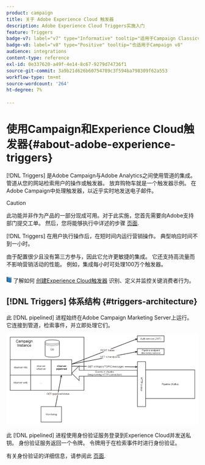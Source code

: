 ```yaml
---
product: campaign
title: 关于 Adobe Experience Cloud 触发器
description: Adobe Experience Cloud Triggers实施入门
feature: Triggers
badge-v7: label="v7" type="Informative" tooltip="适用于Campaign Classicv7"
badge-v8: label="v8" type="Positive" tooltip="也适用于Campaign v8"
audience: integrations
content-type: reference
exl-id: 0e337620-a49f-4e14-8c67-9279d74736f1
source-git-commit: 3a9b21d626b60754789c3f594ba798309f62a553
workflow-type: tm+mt
source-wordcount: '264'
ht-degree: 7%

---
```


# 使用Campaign和Experience Cloud触发器{#about-adobe-experience-triggers}

[!DNL Triggers] 是Adobe Campaign与Adobe Analytics之间使用管道的集成。 管道从您的网站检索用户的操作或触发器。 放弃购物车就是一个触发器示例。 在Adobe Campaign中处理触发器，以近乎实时地发送电子邮件。

>[!CAUTION]
>
>此功能并非作为产品的一部分现成可用。对于此实施，您首先需要向Adobe支持部门提交工单。 然后，您将能够执行中详述的步骤 [页面](../../integrations/using/configuring-pipeline.md#prerequisites).

[!DNL Triggers] 在用户执行操作后，在短时间内运行营销操作。 典型响应时间不到一小时。

由于配置很少且没有第三方参与，因此它允许更敏捷的集成。
它还支持高流量而不影响营销活动的性能。 例如，集成每小时可处理100万个触发器。

![](assets/do-not-localize/book.png) 了解如何 [创建Experience Cloud触发器](https://experienceleague.adobe.com/docs/experience-cloud/triggers/create.html) 识别、定义并监控关键消费者行为。

## [!DNL Triggers] 体系结构 {#triggers-architecture}

此 [!DNL pipelined] 进程始终在Adobe Campaign Marketing Server上运行。 它连接到管道，检索事件，并立即处理它们。

![](assets/triggers_2.png)

此 [!DNL pipelined] 进程使用身份验证服务登录到Experience Cloud并发送私钥。 身份验证服务返回一个令牌。 令牌用于在检索事件时进行身份验证。

有关身份验证的详细信息，请参阅此 [页面](../../integrations/using/configuring-adobe-io.md).
